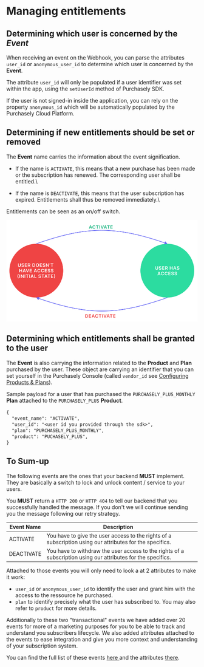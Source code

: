 # Managing entitlements

## Determining which user is concerned by the _**Event**_

When receiving an event on the Webhook, you can parse the attributes `user_id` or `anonymous_user_id` to determine which user is concerned by the **Event**.

The attribute `user_id` will only be populated if a user identifier was set within the app, using the `setUserId` method of Purchasely SDK.

If the user is not signed-in inside the application, you can rely on the property `anonymous_id` which will be automatically populated by the Purchasely Cloud Platform.

## Determining if new entitlements should be set or removed

The **Event** name carries the information about the event signification.

* If the name is `ACTIVATE`, this means that a new purchase has been made or the subscription has renewed. The corresponding user shall be entitled.\

* If the name is `DEACTIVATE`, this means that the user subscription has expired. Entitlements shall thus be removed immediately.\


Entitlements can be seen as an on/off switch.

![](<../../.gitbook/assets/Frame 4.png>)

## Determining which entitlements shall be granted to the user

The **Event** is also carrying the information related to the **Product** and **Plan** purchased by the user. These object are carrying an identifier that you can set yourself in the Purchasely Console (called `vendor_id` see [Configuring Products & Plans](../../quick-start-1/console-configuration/create-your-products/products-and-plans.md)).

Sample payload for a user that has purchased the `PURCHASELY_PLUS_MONTHLY` **Plan** attached to the `PURCHASELY_PLUS` **Product**.

```
{
  "event_name": "ACTIVATE",
  "user_id": "<user id you provided through the sdk>",
  "plan": "PURCHASELY_PLUS_MONTHLY",
  "product": "PUCHASELY_PLUS",
}
```

## To Sum-up

The following events are the ones that your backend **MUST** implement. They are basically a switch to lock and unlock content / service to your users.

You **MUST** return a `HTTP 200` or `HTTP 404` to tell our backend that you successfully handled the message. If you don't we will continue sending you the message following our retry strategy.

<table><thead><tr><th>Event Name</th><th>Description</th><th data-hidden></th></tr></thead><tbody><tr><td>ACTIVATE</td><td>You have to give the user access to the rights of a subscription using our attributes for the specifics.</td><td></td></tr><tr><td>DEACTIVATE</td><td>You have to withdraw the user access to the rights of a subscription using our attributes for the specifics.</td><td></td></tr></tbody></table>

Attached to those events you will only need to look a at 2 attributes to make it work:

* `user_id` or `anonymous_user_id` to identify the user and grant him with the access to the ressource he purchased.
* `plan` to identify precisely what the user has subscribed to. You may also refer to `product` for more details.&#x20;

Additionally to these two "transactional" events we have added over 20 events for more of a marketing purposes for you to be able to track and understand you subscribers lifecycle. We also added attributes attached to the events to ease integration and give you more context and understanding of your subscription system.&#x20;

You can find the full list of these events [here ](../../analytics/events/webhook-events/subscription-events.md)and the attributes [there](../../analytics/events/webhook-events/attributes.md).

